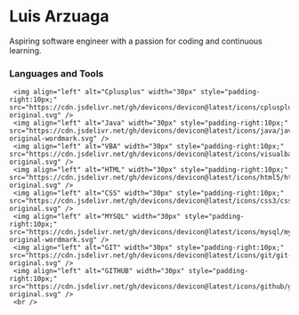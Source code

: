 # Luis Arzuaga 

Aspiring software engineer with a passion for coding and continuous learning. 

### Languages and Tools

     <img align="left" alt="Cplusplus" width="30px" style="padding-right:10px;" src="https://cdn.jsdelivr.net/gh/devicons/devicon@latest/icons/cplusplus/cplusplus-original.svg" /> 
     <img align="left" alt="Java" width="30px" style="padding-right:10px;" src="https://cdn.jsdelivr.net/gh/devicons/devicon@latest/icons/java/java-original-wordmark.svg" />   
     <img align="left" alt="VBA" width="30px" style="padding-right:10px;" src="https://cdn.jsdelivr.net/gh/devicons/devicon@latest/icons/visualbasic/visualbasic-original.svg" />          
     <img align="left" alt="HTML" width="30px" style="padding-right:10px;" src="https://cdn.jsdelivr.net/gh/devicons/devicon@latest/icons/html5/html5-original.svg" />
     <img align="left" alt="CSS" width="30px" style="padding-right:10px;" src="https://cdn.jsdelivr.net/gh/devicons/devicon@latest/icons/css3/css3-original.svg" />
     <img align="left" alt="MYSQL" width="30px" style="padding-right:10px;" src="https://cdn.jsdelivr.net/gh/devicons/devicon@latest/icons/mysql/mysql-original-wordmark.svg" />
     <img align="left" alt="GIT" width="30px" style="padding-right:10px;" src="https://cdn.jsdelivr.net/gh/devicons/devicon@latest/icons/git/git-original.svg" />  
     <img align="left" alt="GITHUB" width="30px" style="padding-right:10px;" src="https://cdn.jsdelivr.net/gh/devicons/devicon@latest/icons/github/github-original.svg" />         
     <br />
     
#
          
     
          
     
     
          
          
